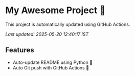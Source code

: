 # My Awesome Project 🚀

This project is automatically updated using GitHub Actions.

_Last updated: 2025-05-20 12:40:17 IST_

## Features
- Auto-update README using Python 🐍
- Auto Git push with GitHub Actions 🤖
